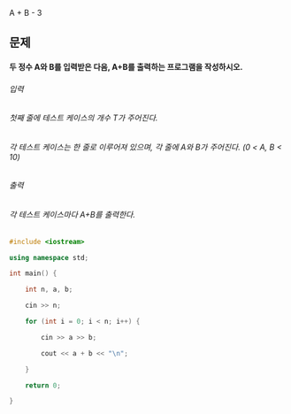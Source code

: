 A + B - 3
## 문제
#### 두 정수 A와 B를 입력받은 다음, A+B를 출력하는 프로그램을 작성하시오.

###### 입력
###### 첫째 줄에 테스트 케이스의 개수 T가 주어진다.

###### 각 테스트 케이스는 한 줄로 이루어져 있으며, 각 줄에 A와 B가 주어진다. (0 < A, B < 10)

###### 출력
###### 각 테스트 케이스마다 A+B를 출력한다.

```c++
#include <iostream>

using namespace std;

int main() {

	int n, a, b;

	cin >> n;

	for (int i = 0; i < n; i++) {

		cin >> a >> b;

		cout << a + b << "\n";

	}

	return 0;

}
```
